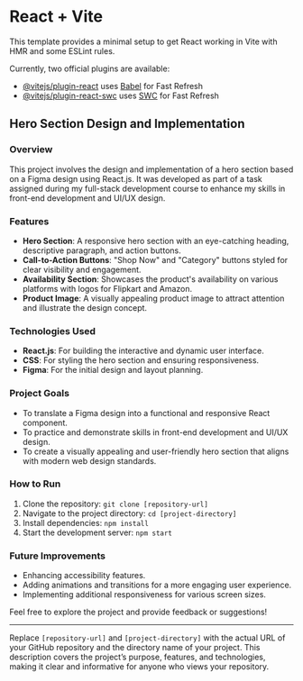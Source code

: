 # React + Vite

This template provides a minimal setup to get React working in Vite with HMR and some ESLint rules.

Currently, two official plugins are available:

- [@vitejs/plugin-react](https://github.com/vitejs/vite-plugin-react/blob/main/packages/plugin-react/README.md) uses [Babel](https://babeljs.io/) for Fast Refresh
- [@vitejs/plugin-react-swc](https://github.com/vitejs/vite-plugin-react-swc) uses [SWC](https://swc.rs/) for Fast Refresh

## Hero Section Design and Implementation

### Overview

This project involves the design and implementation of a hero section based on a Figma design using React.js. It was developed as part of a task assigned during my full-stack development course to enhance my skills in front-end development and UI/UX design.

### Features

- **Hero Section**: A responsive hero section with an eye-catching heading, descriptive paragraph, and action buttons.
- **Call-to-Action Buttons**: "Shop Now" and "Category" buttons styled for clear visibility and engagement.
- **Availability Section**: Showcases the product's availability on various platforms with logos for Flipkart and Amazon.
- **Product Image**: A visually appealing product image to attract attention and illustrate the design concept.

### Technologies Used

- **React.js**: For building the interactive and dynamic user interface.
- **CSS**: For styling the hero section and ensuring responsiveness.
- **Figma**: For the initial design and layout planning.

### Project Goals

- To translate a Figma design into a functional and responsive React component.
- To practice and demonstrate skills in front-end development and UI/UX design.
- To create a visually appealing and user-friendly hero section that aligns with modern web design standards.

### How to Run

1. Clone the repository: `git clone [repository-url]`
2. Navigate to the project directory: `cd [project-directory]`
3. Install dependencies: `npm install`
4. Start the development server: `npm start`

### Future Improvements

- Enhancing accessibility features.
- Adding animations and transitions for a more engaging user experience.
- Implementing additional responsiveness for various screen sizes.

Feel free to explore the project and provide feedback or suggestions!

---

Replace `[repository-url]` and `[project-directory]` with the actual URL of your GitHub repository and the directory name of your project. This description covers the project’s purpose, features, and technologies, making it clear and informative for anyone who views your repository.
